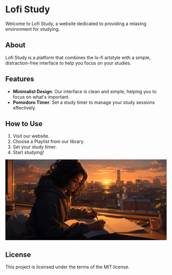 # Lofi Study

Welcome to Lofi Study, a website dedicated to providing a relaxing environment for studying.

## About

Lofi Study is a platform that combines the lo-fi artstyle with a simple, distraction-free interface to help you focus on your studies. 

## Features

- **Minimalist Design**: Our interface is clean and simple, helping you to focus on what's important.
- **Pomodoro Timer**: Set a study timer to manage your study sessions effectively.

## How to Use

1. Visit our website.
2. Choose a Playlist  from our library.
3. Set your study timer.
4. Start studying!

![Lofi Study Interface](https://github.com/Lgsarius/Lofistudy/blob/main/static/loginbg.png)

## License

This project is licensed under the terms of the MIT license. 